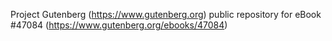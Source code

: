 Project Gutenberg (https://www.gutenberg.org) public repository for eBook #47084 (https://www.gutenberg.org/ebooks/47084)
